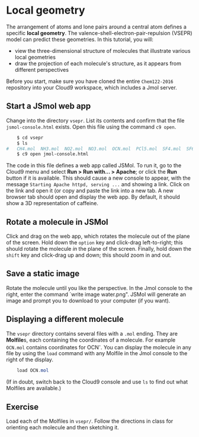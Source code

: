 # Local geometry

The arrangement of atoms and lone pairs around a central atom defines a specific **local geometry**. The valence-shell-electron-pair-repulsion (VSEPR) model can predict these geometries. In this tutorial, you will:

- view the three-dimensional structure of molecules that illustrate various local geometries
- draw the projection of each molecule's structure, as it appears from different perspectives

Before you start, make sure you have cloned the entire `Chem122-2016` repository into your Cloud9 workspace, which includes a Jmol server.


## Start a JSmol web app

Change into the directory `vsepr`. List its contents and confirm that the file `jsmol-console.html` exists. Open this file using the command `c9 open`.

```bash
    $ cd vsepr
    $ ls
#   CH4.mol  NH3.mol  NO2.mol  NO3.mol  OCN.mol  PCl5.mol  SF4.mol  SF6.mol  XeF4.mol  jmol-console.html  vsepr.md  water.mol    
    $ c9 open jmol-console.html
```

The code in this file defines a web app called JSMol. To run it, go to the Cloud9 menu and select **Run > Run with... > Apache**; or click the **Run** button if it is available. This should cause a new console to appear, with the message `Starting Apache httpd, serving ...` and showing a link. Click on the link and open it (or copy and paste the link into a new tab. A new browser tab should open and display the web app. By default, it should show a 3D representation of caffeine. 

## Rotate a molecule in JSMol

Click and drag on the web app, which rotates the molecule out of the plane of the screen. Hold down the `option` key and click-drag left-to-right; this should rotate the molecule *in* the plane of the screen. Finally, hold down the `shift` key and click-drag up and down; this should zoom in and out.


## Save a static image

Rotate the molecule until you like the perspective. In the Jmol console to the right, enter the command `write image water.png". JSMol will generate an image and prompt you to download to your computer (if you want). 


## Displaying a different molecule

The `vsepr` directory contains several files with a `.mol` ending. They are **Molfile**s, each containing the coordinates of a molecule. For example `OCN.mol` contains coordinates for OCN<sup>-</sup>. You can display the molecule in any file by using the `load` command with any Molfile in the Jmol console to the right of the display. 

```Java
    load OCN.mol
```

(If in doubt, switch back to the Cloud9 console and use `ls` to find out what Molfiles are available.)

## Exercise

Load each of the Molfiles in `vsepr/`. Follow the directions in class for orienting each molecule and then sketching it.

